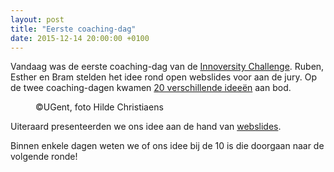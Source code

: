```yaml
---
layout: post
title: "Eerste coaching-dag"
date: 2015-12-14 20:00:00 +0100
---
```

Vandaag was de eerste coaching-dag
van de [Innoversity Challenge](http://innoversity-challenge.be/).
Ruben, Esther en Bram stelden het idee rond open webslides voor aan de jury.
Op de twee coaching-dagen kwamen [20 verschillende ideeën](http://innoversity-challenge.be/concept-coaching-days-de-eerste-vuurproef/) aan bod.

<figure>
  <img src="http://beeld.ugent.be/files/photos/.60099/w668q85_Z2015_206_049.jpg" alt="">
  <figcaption>
    ©UGent, foto Hilde Christiaens
  </figcaption>
</figure>

Uiteraard presenteerden we ons idee aan de hand van [webslides](http://rubenverborgh.github.io/InnoversityChallenge/).

Binnen enkele dagen weten we of ons idee bij de 10 is die doorgaan naar de volgende ronde!
